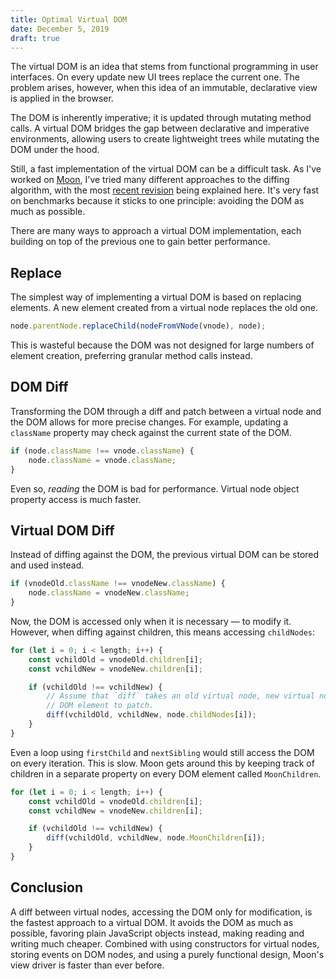 ```yaml
---
title: Optimal Virtual DOM
date: December 5, 2019
draft: true
---
```


The virtual DOM is an idea that stems from functional programming in user interfaces. On every update new UI trees replace the current one. The problem arises, however, when this idea of an immutable, declarative view is applied in the browser.

The DOM is inherently imperative; it is updated through mutating method calls. A virtual DOM bridges the gap between declarative and imperative environments, allowing users to create lightweight trees while mutating the DOM under the hood.

Still, a fast implementation of the virtual DOM can be a difficult task. As I've worked on [Moon](https://kbrsh.github.io/moon), I've tried many different approaches to the diffing algorithm, with the most [recent revision](https://github.com/kbrsh/moon/commit/e7a7cd9ab427be89cb7efee70df86dfe0401d770) being explained here. It's very fast on benchmarks because it sticks to one principle: avoiding the DOM as much as possible.

There are many ways to approach a virtual DOM implementation, each building on top of the previous one to gain better performance.

## Replace

The simplest way of implementing a virtual DOM is based on replacing elements. A new element created from a virtual node replaces the old one.

```js
node.parentNode.replaceChild(nodeFromVNode(vnode), node);
```

This is wasteful because the DOM was not designed for large numbers of element creation, preferring granular method calls instead.

## DOM Diff

Transforming the DOM through a diff and patch between a virtual node and the DOM allows for more precise changes. For example, updating a `className` property may check against the current state of the DOM.

```js
if (node.className !== vnode.className) {
	node.className = vnode.className;
}
```

Even so, _reading_ the DOM is bad for performance. Virtual node object property access is much faster.

## Virtual DOM Diff

Instead of diffing against the DOM, the previous virtual DOM can be stored and used instead.

```js
if (vnodeOld.className !== vnodeNew.className) {
	node.className = vnodeNew.className;
}
```

Now, the DOM is accessed only when it is necessary — to modify it. However, when diffing against children, this means accessing `childNodes`:

```js
for (let i = 0; i < length; i++) {
	const vchildOld = vnodeOld.children[i];
	const vchildNew = vnodeNew.children[i];

	if (vchildOld !== vchildNew) {
		// Assume that `diff` takes an old virtual node, new virtual node, and a
		// DOM element to patch.
		diff(vchildOld, vchildNew, node.childNodes[i]);
	}
}
```

Even a loop using `firstChild` and `nextSibling` would still access the DOM on every iteration. This is slow. Moon gets around this by keeping track of children in a separate property on every DOM element called `MoonChildren`.

```js
for (let i = 0; i < length; i++) {
	const vchildOld = vnodeOld.children[i];
	const vchildNew = vnodeNew.children[i];

	if (vchildOld !== vchildNew) {
		diff(vchildOld, vchildNew, node.MoonChildren[i]);
	}
}
```

## Conclusion

A diff between virtual nodes, accessing the DOM only for modification, is the fastest approach to a virtual DOM. It avoids the DOM as much as possible, favoring plain JavaScript objects instead, making reading and writing much cheaper. Combined with using constructors for virtual nodes, storing events on DOM nodes, and using a purely functional design, Moon's view driver is faster than ever before.
